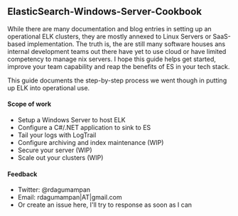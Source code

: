 ElasticSearch-Windows-Server-Cookbook
-----

While there are many documentation and blog entries in setting up an operational ELK clusters, they are mostly annexed to Linux Servers or SaaS-based implementation. The truth is, the are still many software houses ans internal development teams out there have yet to use cloud or have limited competency to manage nix servers. I hope this guide helps get started, improve your team capability and reap the benefits of ES in your tech stack.

This guide documents the step-by-step process we went though in putting up ELK into operational use.

#### Scope of work

- Setup a Windows Server to host ELK
- Configure a C#/.NET application to sink to ES
- Tail your logs with LogTrail
- Configure archiving and index maintenance (WIP)
- Secure your server (WIP)
- Scale out your clusters (WIP)

#### Feedback

- Twitter: @rdagumampan
- Email: rdagumampan|AT|gmail.com
- Or create an issue here, I'll try to response as soon as I can
